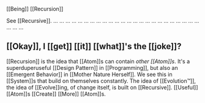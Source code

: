 [[Being]] [[Recursion]]

See [[Recursive]].
...
...
...
...
...
...
...
...
...
...
...
...
...
...
...
...
...
...
...
...
...
...
...
...
...
...
...

[[Okay]], I [[get]] [[it]] [[what]]'s the [[joke]]?
---
[[Recursion]] is the idea that [[Atom]]s can contain *other [[Atom]]s*. It's a superduperuseful [[Design Pattern]] in [[Programming]], but also an [[Emergent Behavior]] in [[Mother Nature Herself]]. We see this in [[System]]s that build on themselves constantly. The idea of [[Evolution™]], the idea of [[Evolve]]ing, of change itself, is built on [[Recursive]]. [[Useful]] [[Atom]]s [[Create]] [[More]] [[Atom]]s.